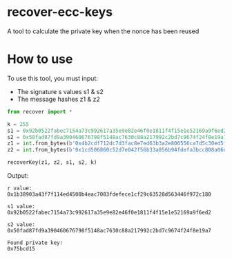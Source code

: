 # recover-ecc-keys
A tool to calculate the private key when the nonce has been reused

# How to use

To use this tool, you must input:
- The signature s values s1 & s2
- The message hashes z1 & z2

``` python
from recover import *

k = 255
s1 = 0x92b0522fabec7154a73c992617a35e9e82e46f0e1811f4f15e1e52169a9f6ed2
s2 = 0x50fad87fd9a390460676798f5148ac7630c88a217992c2bd7c9674f24f8e19a7
z1 = int.from_bytes(b'0x4b2cdf712dc7d3fac8e7ed63b3a2e806556ca7d5c30ed5f4b34dbb2a12b0c18f', 'big')
z2 = int.from_bytes(b'0x1cd506860c52d7e042f56b33a856b94fdefa3bcc808a06dd3b82619db2c01969', 'big')

recoverKey(z1, z2, s1, s2, k)
```
Output:
```
r value: 
0x1b38903a43f7f114ed4500b4eac7083fdefece1cf29c63528d563446f972c180

s1 value: 
0x92b0522fabec7154a73c992617a35e9e82e46f0e1811f4f15e1e52169a9f6ed2

s2 value: 
0x50fad87fd9a390460676798f5148ac7630c88a217992c2bd7c9674f24f8e19a7

Found private key: 
0x75bcd15
```
